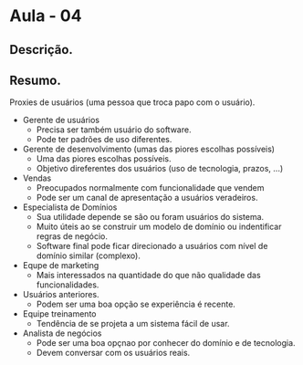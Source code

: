 
# Aula - 04

## Descrição.


## Resumo.
Proxies de usuários (uma pessoa que troca papo com o usuário).
  - Gerente de usuários
    - Precisa ser também usuário do software.
    - Pode ter padrões de uso diferentes.
  - Gerente de desenvolvimento (umas das piores escolhas possíveis)
    - Uma das piores escolhas possíveis.
    - Objetivo direferentes dos usuários (uso de tecnologia, prazos, ...)
  - Vendas
    - Preocupados normalmente com funcionalidade que vendem
    - Pode ser um canal de apresentação a usuários veradeiros.
  - Especialista de Domínios
    - Sua utilidade depende se são ou foram usuários do sistema.
    - Muito úteis ao se construir um modelo de domínio ou indentificar regras de negócio.
    - Software final pode ficar direcionado a usuários com nível de domínio similar (complexo).
  - Equpe de marketing
    - Mais interessados na quantidade do que não qualidade das funcionalidades.
  - Usuários anteriores.
    - Podem ser uma boa opção se experiência é recente.
  - Equipe treinamento
    - Tendência de se projeta a um sistema fácil de usar.
  - Analista de negócios
    - Pode ser uma boa opçnao por conhecer do domínio e de tecnologia.
    - Devem conversar com os usuários reais.